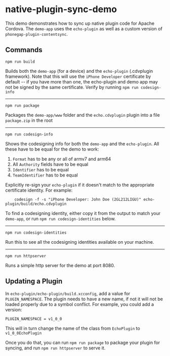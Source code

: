 # native-plugin-sync-demo

This demo demonstrates how to sync up native plugin code for Apache Cordova. The `demo-app` uses the `echo-plugin` as well as a custom version of `phonegap-plugin-contentsync`.

## Commands


    npm run build

Builds both the `demo-app` (for a device) and the `echo-plugin` (.cdvplugin framework).
Note that this will use the `iPhone Developer` certificate by default -- if you have more than one, the echo-plugin and demo app may not be signed by the same certificate. Verify by running `npm run codesign-info`

---

    npm run package

Packages the `demo-app/www` folder and the `echo.cdvplugin` plugin into a file `package.zip` in the root

---

    npm run codesign-info

Shows the codesigning info for both the `demo-app` and the `echo-plugin`. All these have to be equal for the demo to work:

1. `Format` has to be any or all of armv7 and arm64
2. All `Authority` fields have to be equal
3. `Identifier` has to be equal
4. `TeamIdentifier` has to be equal

Explicitly re-sign your `echo-plugin` if it doesn't match to the appropriate certificate identity. For example:

        codesign -f -s "iPhone Developer: John Doe (2GL212LIGU)" echo-plugin/build/echo.cdvplugin

To find a codesigning identity, either copy it from the output to match your `demo-app`, or run `npm run codesign-identities` below.

---

    npm run codesign-identities

Run this to see all the codesigning identities available on your machine.
  
--- 
  
    npm run httpserver

Runs a simple http server for the demo at port 8080.


## Updating a Plugin

In `echo-plugin/echo-plugin/build.xcconfig`, add a value for `PLUGIN_NAMESPACE`. The plugin needs to have a new name, if not it will not be loaded properly due to a symbol conflict. For example, you could add a version:

    PLUGIN_NAMESPACE = v1_0_0

This will in turn change the name of the class from `EchoPlugin` to `v1_0_0EchoPlugin`

Once you do that, you can run `npm run package` to package your plugin for syncing, and run `npm run httpserver` to serve it.